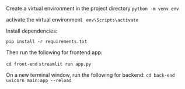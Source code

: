 Create a virtual environment in the project directory
`python -m venv env`

activate the virtual environment 
` env\Scripts\activate`

Install dependencies:

`pip install -r requirements.txt`

Then run the following for frontend app:

`cd front-end`
`streamlit run app.py`

On a new terminal window, run the following for backend:
`cd back-end`
`uvicorn main:app --reload`


